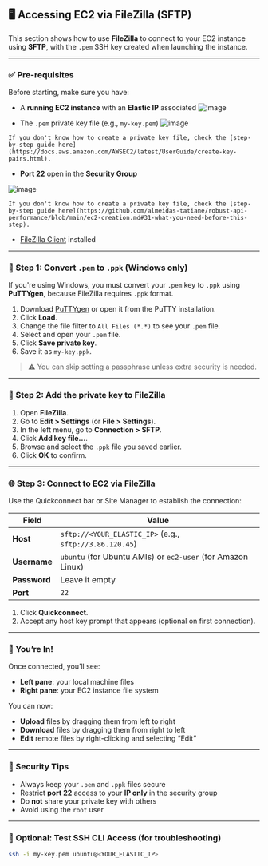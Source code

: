 ## 🖥️ Accessing EC2 via FileZilla (SFTP)

This section shows how to use **FileZilla** to connect to your EC2 instance using **SFTP**, with the `.pem` SSH key created when launching the instance.

---

### ✅ Pre-requisites

Before starting, make sure you have:

- A **running EC2 instance** with an **Elastic IP** associated
![image](https://github.com/user-attachments/assets/8e673d91-a310-4170-b772-48239f1d0eb2)

- The `.pem` private key file (e.g., `my-key.pem`)
![image](https://github.com/user-attachments/assets/c09d8774-8164-4be1-ae30-7da4a2129268)

```
If you don't know how to create a private key file, check the [step-by-step guide here](https://docs.aws.amazon.com/AWSEC2/latest/UserGuide/create-key-pairs.html).

``` 

- **Port 22** open in the **Security Group**

![image](https://github.com/user-attachments/assets/1b47fdc4-18e1-4427-95c7-898adccbe96a)

```
If you don't know how to create a private key file, check the [step-by-step guide here](https://github.com/almeidas-tatiane/robust-api-performance/blob/main/ec2-creation.md#31-what-you-need-before-this-step).

``` 

- [FileZilla Client](https://filezilla-project.org/download.php) installed

---

### 🔁 Step 1: Convert `.pem` to `.ppk` (Windows only)

If you're using Windows, you must convert your `.pem` key to `.ppk` using **PuTTYgen**, because FileZilla requires `.ppk` format.

1. Download [PuTTYgen](https://www.puttygen.com/) or open it from the PuTTY installation.
2. Click **Load**.
3. Change the file filter to `All Files (*.*)` to see your `.pem` file.
4. Select and open your `.pem` file.
5. Click **Save private key**.
6. Save it as `my-key.ppk`.

> ⚠️ You can skip setting a passphrase unless extra security is needed.

---

### 🔐 Step 2: Add the private key to FileZilla

1. Open **FileZilla**.
2. Go to **Edit > Settings** (or **File > Settings**).
3. In the left menu, go to **Connection > SFTP**.
4. Click **Add key file...**.
5. Browse and select the `.ppk` file you saved earlier.
6. Click **OK** to confirm.

---

### 🌐 Step 3: Connect to EC2 via FileZilla

Use the Quickconnect bar or Site Manager to establish the connection:

| Field       | Value                                                                   |
|-------------|-------------------------------------------------------------------------|
| **Host**    | `sftp://<YOUR_ELASTIC_IP>` (e.g., `sftp://3.86.120.45`)                 |
| **Username**| `ubuntu` (for Ubuntu AMIs) or `ec2-user` (for Amazon Linux)             |
| **Password**| Leave it empty                                                          |
| **Port**    | `22`                                                                    |

1. Click **Quickconnect**.
2. Accept any host key prompt that appears (optional on first connection).

---

### 📂 You’re In!

Once connected, you’ll see:

- **Left pane**: your local machine files
- **Right pane**: your EC2 instance file system

You can now:
- **Upload** files by dragging them from left to right
- **Download** files by dragging them from right to left
- **Edit** remote files by right-clicking and selecting “Edit”

---

### 🔐 Security Tips

- Always keep your `.pem` and `.ppk` files secure
- Restrict **port 22** access to your **IP only** in the security group
- Do **not** share your private key with others
- Avoid using the `root` user

---

### 🧪 Optional: Test SSH CLI Access (for troubleshooting)

```bash
ssh -i my-key.pem ubuntu@<YOUR_ELASTIC_IP>
